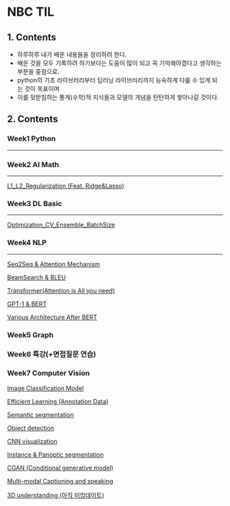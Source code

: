 # NBC TIL

## 1. Contents
- 하루하루 내가 배운 내용들을 정리하려 한다.
- 배운 것을 모두 기록하려 하기보다는 도움이 많이 되고 꼭 기억해야겠다고 생각하는 부분을 중점으로.
- python의 기초 라이브러리부터 딥러닝 라이브러리까지 능숙하게 다룰 수 있게 되는 것이 목표이며
- 이를 뒷받침하는 통계(수학)적 지식들과 모델의 개념을 탄탄하게 쌓아나갈 것이다.



## 2. Contents


### Week1 Python
---




### Week2 AI Math
---
<a href="./Week2_AIMath/0131/L1_L2_Regularization.md" target="_blank">L1_L2_Regularization (Feat. Ridge&Lasso)</a>




### Week3 DL Basic
---
<a href="./0202/Optimization_CV_Ensemble_BatchSize.md" target="_blank">Optimization_CV_Ensemble_BatchSize</a>




### Week4 NLP
---

<a href="./Week4_NLP/0217/Lecture5_Seq2seq_Attention.md" target="_blank">Seq2Seq & Attention Mechanism</a>

<a href="./Week4_NLP/0217/Lecture6_BeamSearch_BLEU.md" target="_blank">BeamSearch & BLEU</a>

<a href="./Week4_NLP/0218/Transformer(Attention is All you need).md" target="_blank">Transformer(Attention is All you need)</a>

<a href="./Week4_NLP/0219/Lecture9_Self-supervised Pre-training Models(GPT1_BERT).md" target="_blank">GPT-1 & BERT</a>

<a href="./Week4_NLP/0219/Lecture10_Advanced Self-supervised Pre-training Models(GPT2 3).md" target="_blank">Various Architecture After BERT</a>



### Week5 Graph



### Week6 특강(+면접질문 연습)


### Week7 Computer Vision
<a href="./Week7_ComputerVision/0308/Lecture1과 3 Image classification.md" target="_blank">Image Classification Model</a>

<a href="./Week7_ComputerVision/0308/Lecture2_Annotation_data_efficient_learning.md" target="_blank">Efficient Learning (Annotation Data)</a>

<a href="./Week7_ComputerVision/0309/Lecture4_Semantic segmentation.md" target="_blank">Semantic segmentation</a>

<a href="./Week7_ComputerVision/0310/Lecture5_Object detection.md" target="_blank">Object detection</a>

<a href="./Week7_ComputerVision/0310/Lecture6_CNN visualization.md" target="_blank">CNN visualization</a>

<a href="./Week7_ComputerVision/0311/Lecture7_Instance_Panoptic_segmentation.md" target="_blank">Instance & Panoptic segmentation</a>

<a href="./Week7_ComputerVision/0311/Lecture8_cGAN (Conditional generative model).md" target="_blank">CGAN (Conditional generative model)</a>

<a href="./Week7_ComputerVision/0312/Lecture9_Multi-modal Captioning and speaking.md" target="_blank">Multi-modal Captioning and speaking</a>

<a href="./Week7_ComputerVision/0312/Lecture10_3D understanding.md" target="_blank">3D understanding (아직 미업데이트)</a>
